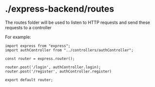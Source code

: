 # ./express-backend/routes
The routes folder will be used to listen to HTTP requests and send these requests to a controller

For example:
```
import express from "express";
import authController from "../controllers/authController";

const router = express.router();

router.post('/login', authController.login);
router.post('/register', authController.register)

export default router;
```